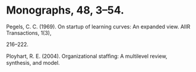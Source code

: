 # Monographs, 48, 3–54.

Pegels, C. C. (1969). On startup of learning curves: An expanded view. AIIR Transactions, 1(3),

216–222.

Ployhart, R. E. (2004). Organizational stafﬁng: A multilevel review, synthesis, and model.